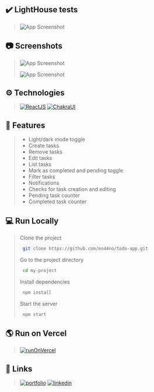 ## ✔️ LightHouse tests

>![App Screenshot](https://user-images.githubusercontent.com/57118285/138582913-2a2095af-90a1-404d-9845-9f11294cb31a.png)


## 📷 Screenshots

>![App Screenshot](https://user-images.githubusercontent.com/57118285/139095142-96c49b36-4991-4c31-b70c-c2e58c46c354.png)
>
>![App Screenshot](https://user-images.githubusercontent.com/57118285/139095085-1cda231d-82bc-4aba-9f30-aa205678dba1.png)

## ⚙ Technologies

>[![ReactJS](https://img.shields.io/badge/React%20JS-20232A?style=for-the-badge&logo=react&logoColor=61DAFB)](https://es.reactjs.org/)
>[![ChakraUI](https://img.shields.io/badge/-Chakra%20UI-319795?style=for-the-badge&logo=chakra-ui&logoColor=white)](https://chakra-ui.com/)

## 📝 Features

>- Light/dark mode toggle
>- Create tasks
>- Remove tasks
>- Edit tasks
>- List tasks
>- Mark as completed and pending toggle
>- Filter tasks
>- Notifications
>- Checks for task creation and editing
>- Pending task counter
>- Completed task counter


## 💻 Run Locally

>Clone the project
>
>```bash
>  git clone https://github.com/en44no/todo-app.git
>```
>
>Go to the project directory
>
>```bash
>  cd my-project
>```
>
>Install dependencies
>
>```bash
>  npm install
>```
>
>Start the server
>
>```bash
>  npm start
>```

## 🌎 Run on Vercel
>[![runOnVercel](https://img.shields.io/badge/Click%20here-000000?style=for-the-badge&logo=vercel&logoColor=white)](https://todo-app-en44no.vercel.app/)


  

## 🔗 Links
>[![portfolio](https://img.shields.io/badge/my_website-000?style=for-the-badge&logo=googlechrome&logoColor=white)](https://nahuelmarquez.vercel.app/)
>[![linkedin](https://img.shields.io/badge/linkedin-0A66C2?style=for-the-badge&logo=linkedin&logoColor=white)](https://www.linkedin.com/in/nahuelmarquez/)

  
